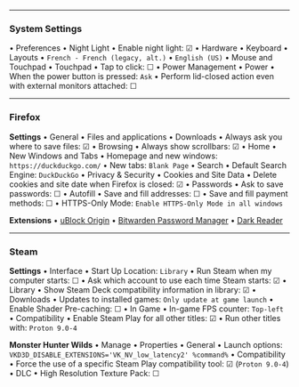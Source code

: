 
-----

### System Settings

• Preferences
  • Night Light
    • Enable night light: ☑
• Hardware
  • Keyboard
    • Layouts
      • `French - French (legacy, alt.)`
      • `English (US)`
  • Mouse and Touchpad
    • Touchpad
      • Tap to click: ☐
  • Power Management
    • Power
      • When the power button is pressed: `Ask`
      • Perform lid-closed action even with external monitors attached: ☐

-----

### Firefox

**Settings**
• General
  • Files and applications
    • Downloads
      • Always ask you where to save files: ☑
  • Browsing
    • Always show scrollbars: ☑
• Home
  • New Windows and Tabs
    • Homepage and new windows: `https://duckduckgo.com/`
    • New tabs: `Blank Page`
• Search
  • Default Search Engine: `DuckDuckGo`
• Privacy & Security
  • Cookies and Site Data
    • Delete cookies and site date when Firefox is closed: ☑
  • Passwords
    • Ask to save passwords: ☐
  • Autofill
    • Save and fill addresses: ☐
    • Save and fill payment methods: ☐
  • HTTPS-Only Mode: `Enable HTTPS-Only Mode in all windows`

**Extensions**
• [uBlock Origin](https://addons.mozilla.org/en-US/firefox/addon/ublock-origin/)
• [Bitwarden Password Manager](https://addons.mozilla.org/en-US/firefox/addon/bitwarden-password-manager/)
• [Dark Reader](https://addons.mozilla.org/en-US/firefox/addon/darkreader/)

-----

### Steam

**Settings**
• Interface
  • Start Up Location: `Library`
  • Run Steam when my computer starts: ☐
  • Ask which account to use each time Steam starts: ☑
• Library
  • Show Steam Deck compatibility information in library: ☑
• Downloads
  • Updates to installed games: `Only update at game launch`
  • Enable Shader Pre-caching: ☐
• In Game
  • In-game FPS counter: `Top-left`
• Compatibility
  • Enable Steam Play for all other titles: ☑
  • Run other titles with: `Proton 9.0-4`

**Monster Hunter Wilds**
• Manage
  • Properties
    • General
      • Launch options: `VKD3D_DISABLE_EXTENSIONS='VK_NV_low_latency2' %command%`
    • Compatibility
      • Force the use of a specific Steam Play compatibility tool: ☑ (`Proton 9.0-4`)
    • DLC
      • High Resolution Texture Pack: ☐

